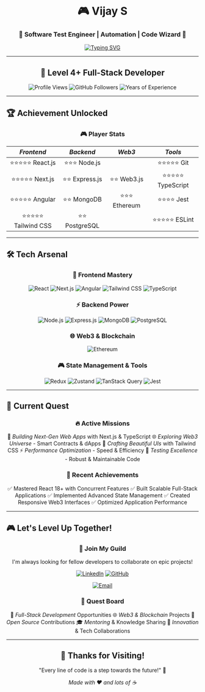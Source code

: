 <div align="center">

# 🎮 Vijay S

### 🚀 Software Test Engineer | Automation | Code Wizard 🚀

[![Typing SVG](https://readme-typing-svg.demolab.com?font=Fira+Code&size=25&duration=3000&pause=1000&color=00D4FF&center=true&vCenter=true&width=600&lines=Building+the+Future+with+Code;Web3+%26+Blockchain+Explorer;React+%7C+Next.js+%7C+Angular+Expert;Node.js+%7C+Express+Backend+Master;Tailwind+CSS+%7C+UI%2FUX+Designer)](https://git.io/typing-svg)

</div>

---

<div align="center">

## 🎯 Level 4+ Full-Stack Developer

![Profile Views](https://komarev.com/ghpvc/?username=VijaySJ&style=for-the-badge&color=blueviolet)
![GitHub Followers](https://img.shields.io/github/followers/VijaySJ?style=for-the-badge&color=green)
![Years of Experience](https://img.shields.io/badge/Experience-4%2B%20Years-orange?style=for-the-badge&logo=experience&logoColor=white)

</div>

---

## 🏆 Achievement Unlocked

<div align="center">

### 🎮 Player Stats

|      *Frontend*       |      *Backend*      |     *Web3*      |       *Tools*       |
| :---------------------: | :-------------------: | :---------------: | :-------------------: |
|   ⭐⭐⭐⭐⭐ React.js   |  ⭐⭐⭐ Node.js   |    | ⭐⭐⭐⭐⭐ Git     |
|   ⭐⭐⭐⭐⭐ Next.js    | ⭐⭐ Express.js | ⭐⭐ Web3.js  | ⭐⭐⭐⭐⭐ TypeScript |
|   ⭐⭐⭐⭐⭐ Angular    |   ⭐⭐ MongoDB    |  ⭐⭐⭐ Ethereum  |    ⭐⭐⭐⭐ Jest    |
| ⭐⭐⭐⭐⭐ Tailwind CSS |  ⭐⭐ PostgreSQL  |   | ⭐⭐⭐⭐⭐ ESLint   |

</div>

---

## 🛠 Tech Arsenal

<div align="center">

### 🎨 Frontend Mastery

![React](https://img.shields.io/badge/React-20232A?style=for-the-badge&logo=react&logoColor=61DAFB)
![Next.js](https://img.shields.io/badge/Next.js-000000?style=for-the-badge&logo=next.js&logoColor=white)
![Angular](https://img.shields.io/badge/Angular-DD0031?style=for-the-badge&logo=angular&logoColor=white)
![Tailwind CSS](https://img.shields.io/badge/Tailwind_CSS-38B2AC?style=for-the-badge&logo=tailwind-css&logoColor=white)
![TypeScript](https://img.shields.io/badge/TypeScript-007ACC?style=for-the-badge&logo=typescript&logoColor=white)

### ⚡ Backend Power

![Node.js](https://img.shields.io/badge/Node.js-43853D?style=for-the-badge&logo=node.js&logoColor=white)
![Express.js](https://img.shields.io/badge/Express.js-404D59?style=for-the-badge&logo=express&logoColor=white)
![MongoDB](https://img.shields.io/badge/MongoDB-4EA94B?style=for-the-badge&logo=mongodb&logoColor=white)
![PostgreSQL](https://img.shields.io/badge/PostgreSQL-316192?style=for-the-badge&logo=postgresql&logoColor=white)

### 🌐 Web3 & Blockchain

![Ethereum](https://img.shields.io/badge/Ethereum-3C3C3D?style=for-the-badge&logo=ethereum&logoColor=white)

### 🎮 State Management & Tools

![Redux](https://img.shields.io/badge/Redux-593D88?style=for-the-badge&logo=redux&logoColor=white)
![Zustand](https://img.shields.io/badge/Zustand-FF6B6B?style=for-the-badge&logo=zustand&logoColor=white)
![TanStack Query](https://img.shields.io/badge/TanStack_Query-FF4154?style=for-the-badge&logo=react-query&logoColor=white)
![Jest](https://img.shields.io/badge/Jest-323330?style=for-the-badge&logo=Jest&logoColor=white)

</div>


---

## 🎯 Current Quest

<div align="center">

### 🔥 Active Missions

   🚀 *Building Next-Gen Web Apps* with Next.js & TypeScript
   🌐 *Exploring Web3 Universe* - Smart Contracts & dApps
   🎨 *Crafting Beautiful UIs* with Tailwind CSS
   ⚡ *Performance Optimization* - Speed & Efficiency
   🧪 *Testing Excellence* - Robust & Maintainable Code

### 🏅 Recent Achievements

   ✅ Mastered React 18+ with Concurrent Features
   ✅ Built Scalable Full-Stack Applications
   ✅ Implemented Advanced State Management
   ✅ Created Responsive Web3 Interfaces
   ✅ Optimized Application Performance

</div>

---

## 🎮 Let's Level Up Together!

<div align="center">

### 🤝 Join My Guild

I'm always looking for fellow developers to collaborate on epic projects!

[![LinkedIn](https://img.shields.io/badge/LinkedIn-0077B5?style=for-the-badge&logo=linkedin&logoColor=white)](https://www.linkedin.com/in/madhimk-dev)
[![GitHub](https://img.shields.io/badge/GitHub-100000?style=for-the-badge&logo=github&logoColor=white)](https://github.com/MadhiMkOfficial)
<!--[![Portfolio](https://img.shields.io/badge/Portfolio-FF5722?style=for-the-badge&logo=todoist&logoColor=white)]([https://madhimurugan.dev](https://github.com/MadhiMkOfficial))-->
[![Email](https://img.shields.io/badge/Email-D14836?style=for-the-badge&logo=gmail&logoColor=white)](mailto:madhimkdev@gmail.com)

### 🌟 Quest Board

   🎯 *Full-Stack Development* Opportunities
   🌐 *Web3 & Blockchain* Projects
   🤝 *Open Source* Contributions
   🎓 *Mentoring* & Knowledge Sharing
   🚀 *Innovation* & Tech Collaborations

</div>

---

<div align="center">

## 🎊 Thanks for Visiting!

"Every line of code is a step towards the future!" 🚀

*Made with ❤ and lots of ☕*

</div>
